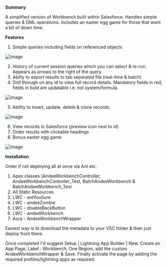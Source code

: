 <b>Summary</b>

A simplified version of Workbench built within Salesforce.  Handles simple queries & DML operations.  Includes an easter egg game for those that want a bit of down time.


<b>Features</b>

1) Simple queries including fields on referenced objects

![image](https://github.com/user-attachments/assets/6c129015-0f6f-42e0-83ce-d43bf9f29cec)

2) History of current session queries which you can select & re-run. Appears as arrows to the right of the query.
3) Abilty to export results to tab separated file (real-time & batch)
4) Drill through on any id to view full record details.  Mandatory fields in red, fields in bold are updatable i.e. not system/formula.

![image](https://github.com/user-attachments/assets/fbfbbb54-12fa-4a5d-ac25-dff6a27a5b73)

5) Ability to insert, update, delete & clone records.

![image](https://github.com/user-attachments/assets/31acfba0-c5f1-4f43-9326-3b84dd025424)


6) View records in Salesforce (preview icon next to id)
7) Order results with clickable headings
8) Bonus easter egg game

![image](https://github.com/user-attachments/assets/f2c45f1e-c490-468c-9a04-332c0f753cf5)



<b>Installation</b> 

Order if not deploying all at once via Ant etc.
1) Apex classes (AndeeWorkbenchController, AndeeWorkbenchController_Test, BatchAndeeWorkbench & BatchAndeeWorkbench_Test
2) All Static Resources
3) LWC - areYouSure
4) LWC - andeeZombie
5) LWC - disableBackButton
6) LWC - andeeWorkbench
7) Aura - AndeeWorkbenchWrapper

Easiest way is to download the metadata to your VSC folder & then just deploy from there.

Once completed I'd suggest Setup | Lightning App Builder | New.  Create an App Page, Label : Workbench, One Region, add the custom AndeeWorkbenchWrapper & Save.  Finally activate the page by adding the required profiles/lightning apps as required.


